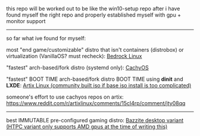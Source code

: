 this repo will be worked out to be like the win10-setup repo after i have found myself the right repo and properly established myself with gpu + monitor support

--------------------------------------------------------------------------------------------------------------------------------------------------------------
so far what ive found for myself:

most "end game/customizable" distro that isn't containers (distrobox) or virtualization (VanillaOS? must recheck): [Bedrock Linux](https://bedrocklinux.org/)

"fastest" arch-based/fork distro (systemd only): [CachyOS](https://cachyos.org/)

"fastest" BOOT TIME arch-based/fork distro BOOT TIME using **dinit** and **LXDE**: [Artix Linux (community built iso if base iso install is too complicated)](https://artixlinux.org/download.php#official)

someone's effort to use cachyos repos on artix: https://www.reddit.com/r/artixlinux/comments/15cl4rp/comment/jty08qq

--------------------------------------------------------------------------------------------------------------------------------------------------------------

best IMMUTABLE pre-configured gaming distro: [Bazzite desktop variant (HTPC variant only supports AMD gpus at the time of writing this)](https://github.com/ublue-os/bazzite/#desktop)
